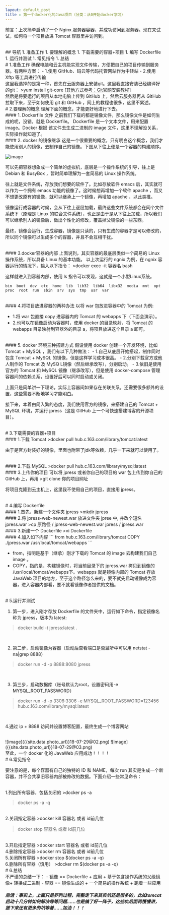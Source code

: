 ```yaml
---
layout: default_post
title : 第一个docker化的Java项目（分类：从0开始docker学习）
---
```



前言：上次简单启动了一个 Nginx 服务器容器，并成功访问到服务器。现在来试试，如何将一个项目放进 Tomcat 容器里并访问到。

<br>
## 导航
1. 准备工作
1. 要理解的概念
1. 下载需要的容器+项目
1. 编写 Dockerfile
1. 运行并测试
1. 常见指令
1. 总结

<br>
# 1.准备工作
确保电脑和云主机能实现文件传输，方便把自己的项目传输到服务器。有两种方案：
- 1.使用 GitHub、码云等代码托管网站作为中转站
- 2.使用 Xftp 等工具进行传输

<br>
这里我选择的是第一种，首先在云服务器上安装git。这里我直接安装已经编译好的git：
>yum install git-core

<html>
<a href="https://git-scm.com/book/zh/v2/%E8%B5%B7%E6%AD%A5-%E5%AE%89%E8%A3%85-Git" target="_blank">[其他方式参考：Git官网安装教程]</a>
</html>
<br>
然后是将要运行的项目从本地电脑上传到 GitHub 上，然后云服务器再从 GitHub 拉取下来，至于如何使用 git 和 GitHub ，网上的教程也很多，这里不累述。

<br>
# 2.要理解的概念
理解下面的概念，才能更好地进行下去。

<br>
#### 1. Dockerfile 文件
之前我们下载的都是镜像文件，那么镜像文件是如何生成的呢，没错，就是 Dockerfile。 Dockerfile 是一个文本文件，用来配置 image。Docker 根据 该文件去生成二进制的 image 文件，这里不理解没关系，实际操作就知道了。

<br>
#### 2. docker 的镜像继承
这是一个很重要的概念，只有明白这个概念，我们才能使用别人的镜像，去制作自己的镜像。下图从下往上便是一个容器的构建顺序。

![image]({{site.data.photo_url}}18-07-29@01.png)

可以先把容器想象成一个简单的虚拟机，底层是一个操作系统的引导，往上是 Debian 和 BusyBox ，暂时简单理解为一套简易的 Linux 操作系统。

往上就是文件系统，存放我们想要的软件了。比如存放软件 emacs 后，其实就可以作为一个拥有 emacs 功能的镜像了。这时候想再增加一个软件 apache ，而又不想更改原有的镜像，就可以继承上一个镜像，再增加 apache ，以此类推。

镜像运行成容器的时候，会从下往上逐层加载，最终这些文件系统都会在同个文件系统下（原理是 Linux 的联合文件系统），也正是由于是从下往上加载，所以我们可以继承别人的镜像后，做出个性化的修改，覆盖掉父镜像的一些东西。

最终，镜像会运行，生成容器，镜像是只读的，只有生成的容器才是可以修改的，所以同个镜像可以生成多个的容器，并且不会互相干扰。

<br>
#### 3.docker容器的内部
上面说到，其实容器的最底层类似一个简易的 Linux 操作系统，所以具备 Linux 的基本功能。
以上次运行的 ngnix 为例，在 ngnix 容器运行的情况下，输入以下指令：
>docker exec -it 容器名  bash

这样就进入到容器内部，使用 ls 指令可以发现，这就是一个小型Linux系统。

```
bin  boot  dev	etc  home  lib	lib32  lib64  libx32  media  mnt  opt  proc  root  run	sbin  srv  sys	tmp  usr  var
```

<br>
#### 4.将项目放进容器的两种办法
以将 war 包放进容器中的 Tomcat 为例:

- 1.将 war 包直接 copy 进容器内的 Tomcat 的 webapps 下（下面会演示）。
- 2.也可以在镜像启动为容器时，使用 docker 的目录映射，将 Tomcat 的 webapps 目录映射到容器外的目录 a，将项目放进这个目录 a 即可。

<br>
#### 5. docker 环境三种搭建方式
假设使用 docker 创建一个开发环境，比如 Tomcat + MySQL ，我们有以下几种做法：
- 1.自己从底层开始搭起，制作同时包含 Tomcat + MySQL 的镜像，但是这样学习成本很高。
- 2.分别下载官方或他人制作的 Tomcat 及 MySQ L镜像（然后继承改写），分别启动。
- 3.依旧是使用官方的 Tomcat 和 MySQL 镜像（继承改写），但是使用 docker-compose 管理容器间的依赖关系，设置好后可以同时启动或关闭。

上面只是简单讲一下理论，实际上容器间如果存在关联关系，还需要很多额外的设置，这些需要不断地学习才能明白。

接下来，本着由简入繁的态度，我们使用官方的镜像，来搭建自己的 Tomcat + MySQL 环境，并运行 jpress（这是 GitHub 上一个可快速搭建博客的开源项目）。

<br>
# 3.下载需要的容器+项目
<br>
#### 1.下载 Tomcat
>docker pull hub.c.163.com/library/tomcat:latest

由于是官方封装好的镜像，里面也附带了jdk等依赖，几乎一下来就可以使用了。

<br>
#### 2.下载 MySQL
>docker pull hub.c.163.com/library/mysql:latest

<br>
#### 3.上传你的项目
可以将 jpress 或者你自己的项目的 war 包上传到你自己的 GitHub 上，再用
>git clone 你的项目网址

将项目克隆到云主机上，这里我不使用自己的项目，直接用 jpress。


<br>
# 4.编写 Dockerfile
<br>
#### 1.首先，新建一个文件夹 jpress
>mkdir jpress

<br>
#### 2.将  jpress-web-newest.war 放进文件夹 jpree 中, 并改个短名 jpress.war
>cp  原路径 / jpress-web-newest.war jpress  / jpress.war

<br>
#### 3.新建一个 Dockerfile
>vi Dockerfile

<br>
#### 4.加入如下内容
```
from hub.c.163.com/library/tomcat
COPY ./jpress.war /usr/local/tomcat/webapps 
```
                         
- from，指明是基于（继承）刚才下载的 Tomcat 的 image 去构建我们自己 image 。
- COPY，指的是，构建镜像时，将当前目录下的 jpress.war 拷贝到镜像的 /usr/local/tomcat/webapps下。webapps 就是镜像内部的 Tomcat 存放 JavaWeb 项目的地方，至于这个路径怎么来的，要不就先启动镜像成为容器，进入容器内部看，要不就看镜像作者提供的文档。

<br>
# 5.运行并测试

<br>

1. 第一步，进入刚才存放 Dockerfile 的文件夹中，运行如下命令，指定镜像名称为 jpress，版本为 latest:
>docker build -t  jpress:latest .

<br>

2. 第二步，启动镜像为容器（启动后查看端口是否监听中可以用 netstat -na|grep 8888）
>docker run -d -p 8888:8080 jpress


<br>

3. 第三步，启动数据库（账号默认为root，设置密码用-e MYSQL_ROOT_PASSWORD）
>docker run -d -p 3306:3306 -e MYSQL_ROOT_PASSWORD=123456 hub.c.163.com/library/mysql:latest

<br>

4.通过 ip + 8888 访问并设置博客配置，最终生成一个博客网站

<br>
![image]({{site.data.photo_url}}18-07-29@02.png)
![image]({{site.data.photo_url}}18-07-29@03.png)

<br>
至此，一个 docker 化的 JavaWeb 应用成功！！！！

<br>
# 6.常见指令

要注意的是，每个容器有自己的独特的 ID 和 NAME，每次 run 其实是生成一个新容器，并不会共享旧容器内部被修改的数据。下面介绍一些常见命令：

<br>
1.列出所有容器，包括关闭的
>docker ps -a

>docker ps -a -q

<br>
2.关闭指定容器
>docker kill 容器名 或者 id前几位

>docker stop 容器名 或者 id前几位

<br>
3.开启指定容器
>docker start 容器名 或者 id前几位

<br>
4.删除指定容器
>docker rm 容器名 或者 id前几位 

<br>
5.关闭所有容器
>docker stop $(docker ps -a -q)

<br>
6.删除所有容器（慎用）
>docker rm $(docker ps -a -q)



<br>
# 6.总结
<br>
不严谨的总结一下：
- 镜像 == Dockerfile + 应用 + 基于包含操作系统的父级镜像+ 转换成二进制
- 容器 == 镜像生成的 + 一个简易的操作系统 + 跑着一些应用

<br>

##### 后话：事实上，上面只是罗列过程，完整走下来其实坑还是很多的，比如tomcat启动十几分钟如何解决等等问题......也是搞了好一阵子，这些坑后面再慢慢讲，接下来还有更多的坑等着......加油！！！

